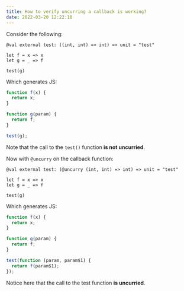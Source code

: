 ```yaml
---
title: How to verify uncurring a callback is working?
date: 2022-03-20 12:22:10
---
```


Consider the following:

```res
@val external test: ((int, int) => int) => unit = "test"

let f = x => x
let g = _ => f

test(g)
```

Which generates JS:

```js
function f(x) {
  return x;
}

function g(param) {
  return f;
}

test(g);
```

Note that the call to the `test()` function **is not uncurried**.

Now with `@uncurry` on the callback function:

```res
@val external test: (@uncurry (int, int) => int) => unit = "test"

let f = x => x
let g = _ => f

test(g)
```

Which generates JS:

```js
function f(x) {
  return x;
}

function g(param) {
  return f;
}

test(function (param, param$1) {
  return f(param$1);
});
```

Notice here that the call to the test function **is uncurried**.
